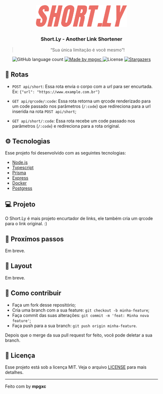 <h1 align="center">
    <img alt="Short.Ly" src=".github/logo.png" width="300px" />
</h1>

<h3 align="center">
 Short.Ly - Another Link Shortener
</h3>

<blockquote align="center">“Sua única limitação é você mesmo”!</blockquote>

<p align="center">
  <img alt="GitHub language count" src="https://img.shields.io/github/languages/count/mpgxc/short.ly?color=%2304D361">

  <a href="https://github.com/mpgxc">
    <img alt="Made by mpgxc" src="https://img.shields.io/badge/made%20by-mpgxc-%2304D361">
  </a>

  <img alt="License" src="https://img.shields.io/badge/license-MIT-%2304D361">

  <a href="https://github.com/mpgxc/short.ly/stargazers">
    <img alt="Stargazers" src="https://img.shields.io/github/stars/mpgxc/short.ly?style=social">
  </a>
</p>

## 🚀 Rotas

- `POST api/short`: Essa rota envia o corpo com a url para ser encurtada. Ex: `{"url": "https://www.example.com.br"}`

- `GET api/qrcode/:code`: Essa rota retorna um qrcode renderizado para um code passado nos parâmetros (`/:code`) que redireciona para a url inserida na rota `POST api/short`;

- `GET api/short/:code`: Essa rota recebe um code passado nos parâmetros (`/:code`) e redireciona para a rota original.


## ⚙️ Tecnologias

Esse projeto foi desenvolvido com as seguintes tecnologias:

- [Node.js](https://nodejs.org/en/)
- [Typescript](https://www.typescriptlang.org/)
- [Prisma](https://www.prisma.io/)
- [Express](https://expressjs.com/)
- [Docker](https://www.docker.com/)
- [Postgress](https://www.postgresql.org/)

## 💻 Projeto

O Short.Ly é mais projeto encurtador de links, ele também cria um qrcode para o link original. :)

## 👣 Proxímos passos

Em breve.

## 🔖 Layout

Em breve.

## 🤔 Como contribuir

- Faça um fork desse repositório;
- Cria uma branch com a sua feature: `git checkout -b minha-feature`;
- Faça commit das suas alterações: `git commit -m 'feat: Minha nova feature'`;
- Faça push para a sua branch: `git push origin minha-feature`.

Depois que o merge da sua pull request for feito, você pode deletar a sua branch.

## :memo: Licença

Esse projeto está sob a licença MIT. Veja o arquivo [LICENSE](LICENSE) para mais detalhes.

---

Feito com by **mpgxc**
